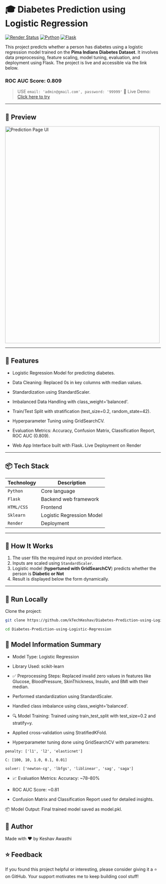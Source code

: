 # 🎓 Diabetes Prediction using Logistic Regression


[![Render Status](https://img.shields.io/badge/Deployed-Live%20on%20Render-success?style=for-the-badge&logo=render)](https://testforestfires-dyi0.onrender.com/predict_data)
[![Python](https://img.shields.io/badge/Python-3.8+-blue?style=for-the-badge&logo=python)](https://www.python.org/)
[![Flask](https://img.shields.io/badge/Flask-Web%20Framework-black?style=for-the-badge&logo=flask)](https://flask.palletsprojects.com/)


This project predicts whether a person has diabetes using a logistic regression model trained on the **Pima Indians Diabetes Dataset**. It involves data preprocessing, feature scaling, model tuning, evaluation, and deployment using Flask. The project is live and accessible via the link below.

### ROC AUC Score: 0.809
> USE ```email: 'admin@gmail.com', password: '99999'```
> 🚀 Live Demo: [Click here to try](https://diabetes-prediction-system-csai.netlify.app/)

---

## 📸 Preview

<img src="images/Screenshot.png" alt="Prediction Page UI" width="500" height="700"/>

---

## 🧠 Features

- Logistic Regression Model for predicting diabetes.

- Data Cleaning: Replaced 0s in key columns with median values.

- Standardization using StandardScaler.

- Imbalanced Data Handling with class_weight='balanced'.

- Train/Test Split with stratification (test_size=0.2, random_state=42).

- Hyperparameter Tuning using GridSearchCV.

- Evaluation Metrics: Accuracy, Confusion Matrix, Classification Report, ROC AUC (0.809).
- Web App Interface built with Flask.
Live Deployment on Render

---

## 📦 Tech Stack

| Technology | Description |
|------------|-------------|
| `Python`   | Core language |
| `Flask`    | Backend web framework |
| `HTML/CSS` | Frontend |
| `Sklearn`  | Logistic Regression Model |
| `Render`   | Deployment |

---

## 🔢 How It Works

1. The user fills the required input on provided interface.
2. Inputs are scaled using `StandardScaler`.
3. Logistic model (**hypertuned with GridSearchCV**) predicts whether the person is **Diabetic or Not**
4. Result is displayed below the form dynamically.

---

## 🚀 Run Locally

Clone the project:

```bash
git clone https://github.com/kTechKeshav/Diabetes-Prediction-using-Logistic-Regression.git

cd Diabetes-Prediction-using-Logistic-Regression
```



## 🧠 Model Information Summary

- Model Type: Logistic Regression

- Library Used: scikit-learn

- ✅ Preprocessing Steps:
Replaced invalid zero values in features like Glucose, BloodPressure, SkinThickness, Insulin, and BMI with their median.

- Performed standardization using StandardScaler.

- Handled class imbalance using class_weight='balanced'.

- 🔍 Model Training:
Trained using train_test_split with test_size=0.2 and stratify=y.

- Applied cross-validation using StratifiedKFold.

- Hyperparameter tuning done using GridSearchCV with parameters:
```
penalty: ['l1', 'l2', 'elasticnet']

C: [100, 10, 1.0, 0.1, 0.01]

solver: ['newton-cg', 'lbfgs', 'liblinear', 'sag', 'saga']
```

- 📈 Evaluation Metrics:
Accuracy: ~78–80%

- ROC AUC Score: ~0.81

- Confusion Matrix and Classification Report used for detailed insights.

📦 Model Output:
Final trained model saved as model.pkl.



## 🙌 Author
Made with ❤️ by Keshav Awasthi

## ⭐ Feedback
If you found this project helpful or interesting, please consider giving it a ⭐ on GitHub. Your support motivates me to keep building cool stuff!
